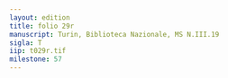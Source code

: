 ```yaml
---
layout: edition
title: folio 29r
manuscript: Turin, Biblioteca Nazionale, MS N.III.19
sigla: T
iip: t029r.tif
milestone: 57
---
```

